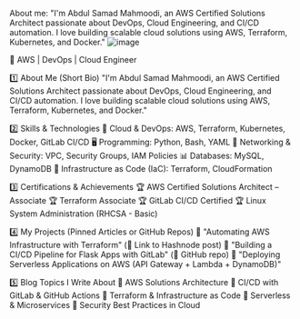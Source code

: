 About me:
"I'm Abdul Samad Mahmoodi, an AWS Certified Solutions Architect passionate about DevOps, Cloud Engineering, and CI/CD automation. I love building scalable cloud solutions using AWS, Terraform, Kubernetes, and Docker."
![image](https://github.com/user-attachments/assets/221f356e-86d1-4b3a-9370-326e18e570a7)

🚀 AWS | DevOps | Cloud Engineer

1️⃣ About Me (Short Bio) "I'm Abdul Samad Mahmoodi, an AWS Certified Solutions Architect passionate about DevOps, Cloud Engineering, and CI/CD automation. I love building scalable cloud solutions using AWS, Terraform, Kubernetes, and Docker."

2️⃣ Skills & Technologies 🚀 Cloud & DevOps: AWS, Terraform, Kubernetes, Docker, GitLab CI/CD 🖥️ Programming: Python, Bash, YAML 📡 Networking & Security: VPC, Security Groups, IAM Policies 📊 Databases: MySQL, DynamoDB 🔧 Infrastructure as Code (IaC): Terraform, CloudFormation

3️⃣ Certifications & Achievements 🏆 AWS Certified Solutions Architect – Associate 🏆 Terraform Associate 🏆 GitLab CI/CD Certified 🏆 Linux System Administration (RHCSA - Basic)

4️⃣ My Projects (Pinned Articles or GitHub Repos) 🔹 "Automating AWS Infrastructure with Terraform" (🔗 Link to Hashnode post) 🔹 "Building a CI/CD Pipeline for Flask Apps with GitLab" (🔗 GitHub repo) 🔹 "Deploying Serverless Applications on AWS (API Gateway + Lambda + DynamoDB)"

5️⃣ Blog Topics I Write About 📌 AWS Solutions Architecture 📌 CI/CD with GitLab & GitHub Actions 📌 Terraform & Infrastructure as Code 📌 Serverless & Microservices 📌 Security Best Practices in Cloud
